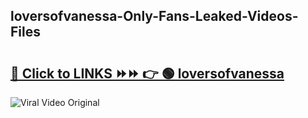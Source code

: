 
 ## loversofvanessa-Only-Fans-Leaked-Videos-Files

# <h2><a href="https://mediaupload.pro?loversofvanessa">🔗 Click to LINKS ⏩⏩ 👉 🟢 loversofvanessa </a></h2>

<a href="https://mediaupload.pro?loversofvanessa" rel="nofollow" data-target="animated-image.originalLink"><img src="https://i.ibb.co.com/xMMVF88/686577567.gif" alt="Viral Video Original" style="max-width: 100%; display: inline-block;" data-target="animated-image.originalImage"></a>